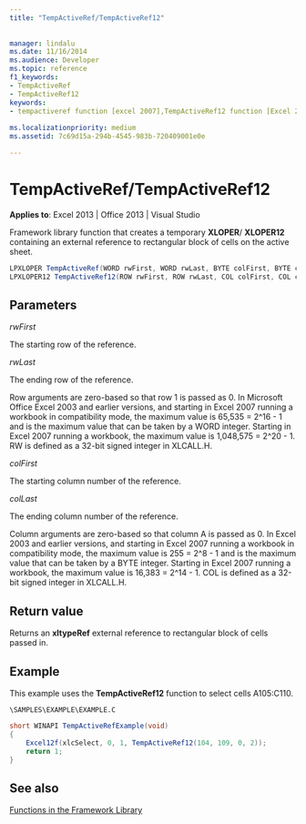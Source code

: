 ```yaml
---
title: "TempActiveRef/TempActiveRef12"
 
 
manager: lindalu
ms.date: 11/16/2014
ms.audience: Developer
ms.topic: reference
f1_keywords:
- TempActiveRef
- TempActiveRef12
keywords:
- tempactiveref function [excel 2007],TempActiveRef12 function [Excel 2007]
 
ms.localizationpriority: medium
ms.assetid: 7c69d15a-294b-4545-983b-720409001e0e

---
```


# TempActiveRef/TempActiveRef12

 **Applies to**: Excel 2013 | Office 2013 | Visual Studio 
  
Framework library function that creates a temporary **XLOPER**/ **XLOPER12** containing an external reference to rectangular block of cells on the active sheet. 
  
```cs
LPXLOPER TempActiveRef(WORD rwFirst, WORD rwLast, BYTE colFirst, BYTE colLast);
LPXLOPER12 TempActiveRef12(ROW rwFirst, ROW rwLast, COL colFirst, COL colLast);
```

## Parameters

 _rwFirst_
  
The starting row of the reference.
  
 _rwLast_
  
The ending row of the reference.
  
Row arguments are zero-based so that row 1 is passed as 0. In Microsoft Office Excel 2003 and earlier versions, and starting in Excel 2007 running a workbook in compatibility mode, the maximum value is 65,535 = 2^16 - 1 and is the maximum value that can be taken by a WORD integer. Starting in Excel 2007 running a workbook, the maximum value is 1,048,575 = 2^20 - 1. RW is defined as a 32-bit signed integer in XLCALL.H.
  
 _colFirst_
  
The starting column number of the reference.
  
 _colLast_
  
The ending column number of the reference.
  
Column arguments are zero-based so that column A is passed as 0. In Excel 2003 and earlier versions, and starting in Excel 2007 running a workbook in compatibility mode, the maximum value is 255 = 2^8 - 1 and is the maximum value that can be taken by a BYTE integer. Starting in Excel 2007 running a workbook, the maximum value is 16,383 = 2^14 - 1. COL is defined as a 32-bit signed integer in XLCALL.H.
  
## Return value

Returns an **xltypeRef** external reference to rectangular block of cells passed in. 
  
## Example

This example uses the **TempActiveRef12** function to select cells A105:C110. 
  
 `\SAMPLES\EXAMPLE\EXAMPLE.C`
  
```cs
short WINAPI TempActiveRefExample(void)
{
    Excel12f(xlcSelect, 0, 1, TempActiveRef12(104, 109, 0, 2));
    return 1;
}
```

## See also



[Functions in the Framework Library](functions-in-the-framework-library.md)

